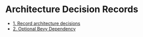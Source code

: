 # Architecture Decision Records

* [1. Record architecture decisions](0001-record-architecture-decisions.md)
* [2. Optional Bevy Dependency](0002-optional-bevy-dependency.md)
